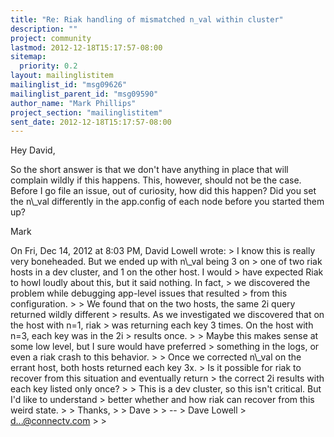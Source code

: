 ```yaml
---
title: "Re: Riak handling of mismatched n_val within cluster"
description: ""
project: community
lastmod: 2012-12-18T15:17:57-08:00
sitemap:
  priority: 0.2
layout: mailinglistitem
mailinglist_id: "msg09626"
mailinglist_parent_id: "msg09590"
author_name: "Mark Phillips"
project_section: "mailinglistitem"
sent_date: 2012-12-18T15:17:57-08:00
---
```



Hey David,

So the short answer is that we don't have anything in place that will
complain wildly if this happens. This, however, should not be the
case. Before I go file an issue, out of curiosity, how did this
happen? Did you set the n\\_val differently in the app.config of each
node before you started them up?

Mark


On Fri, Dec 14, 2012 at 8:03 PM, David Lowell  wrote:
&gt; I know this is really very boneheaded. But we ended up with n\\_val being 3 on
&gt; one of two riak hosts in a dev cluster, and 1 on the other host. I would
&gt; have expected Riak to howl loudly about this, but it said nothing. In fact,
&gt; we discovered the problem while debugging app-level issues that resulted
&gt; from this configuration.
&gt;
&gt; We found that on the two hosts, the same 2i query returned wildly different
&gt; results. As we investigated we discovered that on the host with n=1, riak
&gt; was returning each key 3 times. On the host with n=3, each key was in the 2i
&gt; results once.
&gt;
&gt; Maybe this makes sense at some low level, but I sure would have preferred
&gt; something in the logs, or even a riak crash to this behavior.
&gt;
&gt; Once we corrected n\\_val on the errant host, both hosts returned each key 3x.
&gt; Is it possible for riak to recover from this situation and eventually return
&gt; the correct 2i results with each key listed only once?
&gt;
&gt; This is a dev cluster, so this isn't critical. But I'd like to understand
&gt; better whether and how riak can recover from this weird state.
&gt;
&gt; Thanks,
&gt;
&gt; Dave
&gt;
&gt; --
&gt; Dave Lowell
&gt; d...@connectv.com
&gt;
&gt;
